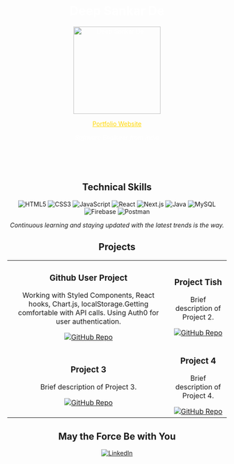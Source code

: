 <!-- Header Section -->
<div style="background-image: url('/bg.jpg'); padding: 50px; text-align: center; color: white;">
  <h1>Deep Sankar De</h1>
  <p>
    <img src="https://your-profile-picture-url" alt="Deep Sankar De" width="200" />
  </p>
  <p>
    <a href="https://deepsde.netlify.app/" style="color: #FFD700;">Portfolio Website</a>
  </p>
  <p>
    <em>Software Engineer from India</em>
  </p>
</div>

<!-- Skills Section -->
<h2 align="center">Technical Skills</h2>
<p align="center">
  <img src="https://img.shields.io/badge/HTML5-%23E34F26.svg?style=for-the-badge&logo=html5&logoColor=white" alt="HTML5" />
  <img src="https://img.shields.io/badge/CSS3-%231572B6.svg?style=for-the-badge&logo=css3&logoColor=white" alt="CSS3" />
  <img src="https://img.shields.io/badge/JavaScript-%23F7DF1E.svg?style=for-the-badge&logo=javascript&logoColor=black" alt="JavaScript" />
  <img src="https://img.shields.io/badge/React-%2361DAFB.svg?style=for-the-badge&logo=react&logoColor=black" alt="React" />
  <img src="https://img.shields.io/badge/Next.js-%23000000.svg?style=for-the-badge&logo=next.js&logoColor=white" alt="Next.js" />
  <img src="https://img.shields.io/badge/Java-%23007396.svg?style=for-the-badge&logo=java&logoColor=white" alt="Java" />
  <img src="https://img.shields.io/badge/MySQL-%234479A1.svg?style=for-the-badge&logo=mysql&logoColor=white" alt="MySQL" />
  <img src="https://img.shields.io/badge/Firebase-%23FFCA28.svg?style=for-the-badge&logo=firebase&logoColor=black" alt="Firebase" />
  <img src="https://img.shields.io/badge/Postman-%23FF6C37.svg?style=for-the-badge&logo=postman&logoColor=white" alt="Postman" />
</p>
<p align="center"><em>Continuous learning and staying updated with the latest trends is the way.</em></p>

<!-- Projects Section -->
<h2 align="center">Projects</h2>
<table align="center">
  <tr>
    <td align="center">
      <h3>Github User Project</h3>
      <p>Working with Styled Components, React hooks, Chart.js, localStorage.Getting comfortable with API calls. Using Auth0 for user authentication.</p>
      <a href="https://github.com/deep-sankar-de/project1">
        <img src="https://img.shields.io/badge/GitHub-Repository-lightgrey?style=for-the-badge&logo=github" alt="GitHub Repo" />
      </a>
    </td>
    <td align="center">
      <h3>Project Tish</h3>
      <p>Brief description of Project 2.</p>
      <a href="https://github.com/deep-sankar-de/project2">
        <img src="https://img.shields.io/badge/GitHub-Repository-lightgrey?style=for-the-badge&logo=github" alt="GitHub Repo" />
      </a>
    </td>
  </tr>
  <tr>
    <td align="center">
      <h3>Project 3</h3>
      <p>Brief description of Project 3.</p>
      <a href="https://github.com/deep-sankar-de/project3">
        <img src="https://img.shields.io/badge/GitHub-Repository-lightgrey?style=for-the-badge&logo=github" alt="GitHub Repo" />
      </a>
    </td>
    <td align="center">
      <h3>Project 4</h3>
      <p>Brief description of Project 4.</p>
      <a href="https://github.com/deep-sankar-de/project4">
        <img src="https://img.shields.io/badge/GitHub-Repository-lightgrey?style=for-the-badge&logo=github" alt="GitHub Repo" />
      </a>
    </td>
  </tr>
</table>
<!-- Footer Section -->
<h2 align="center">May the Force Be with You</h2>
<p align="center">
  <a href="https://www.linkedin.com/in/deepsankarde2000/">
    <img src="https://img.shields.io/badge/LinkedIn-%230077B5.svg?style=for-the-badge&logo=linkedin&logoColor=white" alt="LinkedIn" />
  </a>
</p>
